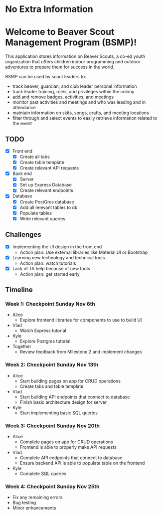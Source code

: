 # **No Extra Information**

# Welcome to Beaver Scout Management Program (**BSMP**)!

This application stores information on Beaver Scouts, a co-ed youth organization that offers children indoor programming and outdoor adventures to prepare them for success in the world.

BSMP can be used by scout leaders to:

- track beaver, guardian, and club leader personal information
- track leader training, roles, and privileges within the colony
- add and remove badges, activities, and meetings
- monitor past activities and meetings and who was leading and in attendance
- maintain information on skits, songs, crafts, and meeting locations
- filter through and select events to easily retrieve information related to the event

## TODO

- [x] Front end
  - [x] Create all tabs
  - [x] Create table template
  - [x] Create relevant API requests
- [x] Back end
  - [x] Server
  - [x] Set up Express Database
  - [x] Create relevant endpoints
- [x] Database
  - [x] Create PostGres database
  - [x] Add all relevant tables to db
  - [x] Populate tables
  - [x] Write relevant queries

## Challenges

- [x] Implementing the UI design in the front end
  - Action plan: Use external libraries like Material UI or Bootstrap
- [x] Learning new technology and technical tools
  - Action plan: watch tutorials
- [x] Lack of TA help because of new tools
  - Action plan: get started early

## Timeline

### Week 1: Checkpoint Sunday Nov 6th

- Alice
  - Explore frontend libraries for components to use to build UI
- Vlad
  - Watch Express tutorial
- Kyle
  - Explore Postgres tutorial
- Together
  - Review feedback from Milestone 2 and implement changes

### Week 2: Checkpoint Sunday Nov 13th

- Alice
  - Start building pages on app for CRUD operations
  - Create tabs and table template
- Vlad
  - Start building API endpoints that connect to database
  - Finish basic architecture design for server
- Kyle
  - Start implementing basic SQL queries

### Week 3: Checkpoint Sunday Nov 20th

- Alice
  - Complete pages on app for CRUD operations
  - Frontend is able to properly make API requests
- Vlad
  - Complete API endpoints that connect to database
  - Ensure backend API is able to populate table on the frontend
- Kyle
  - Complete SQL queries

### Week 4: Checkpoint Sunday Nov 25th

- Fix any remaining errors
- Bug testing
- Minor enhancements
